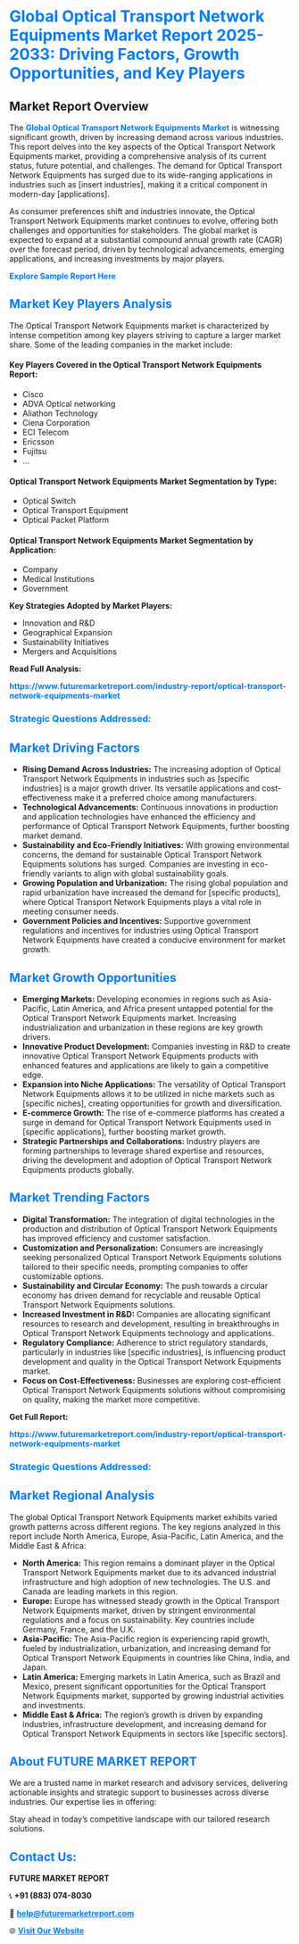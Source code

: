 <h1 style="color: #007BFF;">Global Optical Transport Network Equipments Market Report 2025-2033: Driving Factors, Growth Opportunities, and Key Players</h1>

<section id="overview">
<h2>Market Report Overview</h2>
<p>The <a href="https://www.futuremarketreport.com/industry-report/optical-transport-network-equipments-market" style="color: #007BFF; text-decoration: none;"><strong>Global Optical Transport Network Equipments Market</strong></a> is witnessing significant growth, driven by increasing demand across various industries. This report delves into the key aspects of the Optical Transport Network Equipments market, providing a comprehensive analysis of its current status, future potential, and challenges. The demand for Optical Transport Network Equipments has surged due to its wide-ranging applications in industries such as [insert industries], making it a critical component in modern-day [applications].</p>
<p>As consumer preferences shift and industries innovate, the Optical Transport Network Equipments market continues to evolve, offering both challenges and opportunities for stakeholders. The global market is expected to expand at a substantial compound annual growth rate (CAGR) over the forecast period, driven by technological advancements, emerging applications, and increasing investments by major players.</p>
</section>

<section id="overview">
<p><a href="https://www.futuremarketreport.com/request-sample/reportId=104729" style="color: #007BFF; text-decoration: none;"><strong>Explore Sample Report Here</strong></a></p>
</section>

<section id="key-players">
<h2 style="color: #007BFF;">Market Key Players Analysis</h2>
<p>The Optical Transport Network Equipments market is characterized by intense competition among key players striving to capture a larger market share. Some of the leading companies in the market include:</p>
<h4>Key Players Covered in the Optical Transport Network Equipments Report:</h4>
<ul><li>Cisco</li><li>ADVA Optical networking</li><li>Aliathon Technology</li><li>Ciena Corporation</li><li>ECI Telecom</li><li>Ericsson</li><li>Fujitsu</li><li>...</li></ul>
<h4>Optical Transport Network Equipments Market Segmentation by Type:</h4>
<ul><li>Optical Switch</li><li>Optical Transport Equipment</li><li>Optical Packet Platform</li></ul>

<h4>Optical Transport Network Equipments Market Segmentation by Application:</h4>
<ul><li>Company</li><li>Medical Institutions</li><li>Government</li></ul>
<p><strong>Key Strategies Adopted by Market Players:</strong></p>
<ul>
<li>Innovation and R&D</li>
<li>Geographical Expansion</li>
<li>Sustainability Initiatives</li>
<li>Mergers and Acquisitions</li>
</ul>
</section>

<section>
<p><strong>Read Full Analysis: </strong></p><a href="https://www.futuremarketreport.com/industry-report/optical-transport-network-equipments-market" style="color: #007BFF; text-decoration: none;"><strong>https://www.futuremarketreport.com/industry-report/optical-transport-network-equipments-market</strong></a>
<h3 style="color: #007BFF;">Strategic Questions Addressed:</h3>
</section>

<section id="driving-factors">
<h2 style="color: #007BFF;">Market Driving Factors</h2>
<ul>
<li><strong>Rising Demand Across Industries:</strong> The increasing adoption of Optical Transport Network Equipments in industries such as [specific industries] is a major growth driver. Its versatile applications and cost-effectiveness make it a preferred choice among manufacturers.</li>
<li><strong>Technological Advancements:</strong> Continuous innovations in production and application technologies have enhanced the efficiency and performance of Optical Transport Network Equipments, further boosting market demand.</li>
<li><strong>Sustainability and Eco-Friendly Initiatives:</strong> With growing environmental concerns, the demand for sustainable Optical Transport Network Equipments solutions has surged. Companies are investing in eco-friendly variants to align with global sustainability goals.</li>
<li><strong>Growing Population and Urbanization:</strong> The rising global population and rapid urbanization have increased the demand for [specific products], where Optical Transport Network Equipments plays a vital role in meeting consumer needs.</li>
<li><strong>Government Policies and Incentives:</strong> Supportive government regulations and incentives for industries using Optical Transport Network Equipments have created a conducive environment for market growth.</li>
</ul>
</section>

<section id="growth-opportunities">
<h2 style="color: #007BFF;">Market Growth Opportunities</h2>
<ul>
<li><strong>Emerging Markets:</strong> Developing economies in regions such as Asia-Pacific, Latin America, and Africa present untapped potential for the Optical Transport Network Equipments market. Increasing industrialization and urbanization in these regions are key growth drivers.</li>
<li><strong>Innovative Product Development:</strong> Companies investing in R&D to create innovative Optical Transport Network Equipments products with enhanced features and applications are likely to gain a competitive edge.</li>
<li><strong>Expansion into Niche Applications:</strong> The versatility of Optical Transport Network Equipments allows it to be utilized in niche markets such as [specific niches], creating opportunities for growth and diversification.</li>
<li><strong>E-commerce Growth:</strong> The rise of e-commerce platforms has created a surge in demand for Optical Transport Network Equipments used in [specific applications], further boosting market growth.</li>
<li><strong>Strategic Partnerships and Collaborations:</strong> Industry players are forming partnerships to leverage shared expertise and resources, driving the development and adoption of Optical Transport Network Equipments products globally.</li>
</ul>
</section>

<section id="trending-factors">
<h2 style="color: #007BFF;">Market Trending Factors</h2>
<ul>
<li><strong>Digital Transformation:</strong> The integration of digital technologies in the production and distribution of Optical Transport Network Equipments has improved efficiency and customer satisfaction.</li>
<li><strong>Customization and Personalization:</strong> Consumers are increasingly seeking personalized Optical Transport Network Equipments solutions tailored to their specific needs, prompting companies to offer customizable options.</li>
<li><strong>Sustainability and Circular Economy:</strong> The push towards a circular economy has driven demand for recyclable and reusable Optical Transport Network Equipments solutions.</li>
<li><strong>Increased Investment in R&D:</strong> Companies are allocating significant resources to research and development, resulting in breakthroughs in Optical Transport Network Equipments technology and applications.</li>
<li><strong>Regulatory Compliance:</strong> Adherence to strict regulatory standards, particularly in industries like [specific industries], is influencing product development and quality in the Optical Transport Network Equipments market.</li>
<li><strong>Focus on Cost-Effectiveness:</strong> Businesses are exploring cost-efficient Optical Transport Network Equipments solutions without compromising on quality, making the market more competitive.</li>
</ul>
</section>

<section>
<p><strong>Get Full Report: </strong></p><a href="https://www.futuremarketreport.com/industry-report/optical-transport-network-equipments-market" style="color: #007BFF; text-decoration: none;"><strong>https://www.futuremarketreport.com/industry-report/optical-transport-network-equipments-market</strong></a>
<h3 style="color: #007BFF;">Strategic Questions Addressed:</h3>
</section>


<section id="regional-analysis">
<h2 style="color: #007BFF;">Market Regional Analysis</h2>
<p>The global Optical Transport Network Equipments market exhibits varied growth patterns across different regions. The key regions analyzed in this report include North America, Europe, Asia-Pacific, Latin America, and the Middle East & Africa:</p>
<ul>
<li><strong>North America:</strong> This region remains a dominant player in the Optical Transport Network Equipments market due to its advanced industrial infrastructure and high adoption of new technologies. The U.S. and Canada are leading markets in this region.</li>
<li><strong>Europe:</strong> Europe has witnessed steady growth in the Optical Transport Network Equipments market, driven by stringent environmental regulations and a focus on sustainability. Key countries include Germany, France, and the U.K.</li>
<li><strong>Asia-Pacific:</strong> The Asia-Pacific region is experiencing rapid growth, fueled by industrialization, urbanization, and increasing demand for Optical Transport Network Equipments in countries like China, India, and Japan.</li>
<li><strong>Latin America:</strong> Emerging markets in Latin America, such as Brazil and Mexico, present significant opportunities for the Optical Transport Network Equipments market, supported by growing industrial activities and investments.</li>
<li><strong>Middle East & Africa:</strong> The region’s growth is driven by expanding industries, infrastructure development, and increasing demand for Optical Transport Network Equipments in sectors like [specific sectors].</li>
</ul>
</section>

<footer>
<h2 style="color: #007BFF;">About FUTURE MARKET REPORT</h2>
<p>We are a trusted name in market research and advisory services, delivering actionable insights and strategic support to businesses across diverse industries. Our expertise lies in offering:</p>

<p>Stay ahead in today’s competitive landscape with our tailored research solutions.</p>

<h2 style="color: #007BFF;">Contact Us:</h2>
<p><strong>FUTURE MARKET REPORT</strong></p>
<p>📞 <strong>+91 (883) 074-8030</strong></p>
<p>📧 <strong><a href="mailto:help@futuremarketreport.com" style="color: #007BFF;">help@futuremarketreport.com</a></strong></p>
<p>🌐 <strong><a href="https://www.futuremarketreport.com/" style="color: #007BFF;">Visit Our Website</a></strong></p>
</footer>